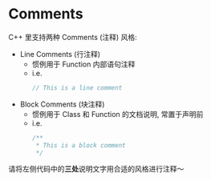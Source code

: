 # Comments

C++ 里支持两种 Comments (注释) 风格:
- Line Comments (行注释)
  - 惯例用于 Function 内部语句注释
  - i.e.
    ```c++
    // This is a line comment
    ```
- Block Comments (块注释)
  - 惯例用于 Class 和 Function 的文档说明, 常置于声明前
  - i.e.
    ```c++
    /**
     * This is a block comment
     */
    ```

请将左侧代码中的**三处**说明文字用合适的风格进行注释～